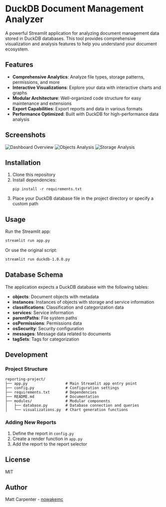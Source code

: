 # DuckDB Document Management Analyzer

A powerful Streamlit application for analyzing document management data stored in DuckDB databases. This tool provides comprehensive visualization and analysis features to help you understand your document ecosystem.

## Features

- **Comprehensive Analytics**: Analyze file types, storage patterns, permissions, and more
- **Interactive Visualizations**: Explore your data with interactive charts and graphs
- **Modular Architecture**: Well-organized code structure for easy maintenance and extensions
- **Export Capabilities**: Export reports and data in various formats
- **Performance Optimized**: Built with DuckDB for high-performance data analysis

## Screenshots

![Dashboard Overview](https://github.com/nowakemc/reporting-project/raw/main/screenshots/dashboard.png)
![Objects Analysis](https://github.com/nowakemc/reporting-project/raw/main/screenshots/objects.png)
![Storage Analysis](https://github.com/nowakemc/reporting-project/raw/main/screenshots/storage.png)

## Installation

1. Clone this repository
2. Install dependencies:
   ```
   pip install -r requirements.txt
   ```
3. Place your DuckDB database file in the project directory or specify a custom path

## Usage

Run the Streamlit app:

```bash
streamlit run app.py
```

Or use the original script:

```bash
streamlit run duckdb-1.0.0.py
```

## Database Schema

The application expects a DuckDB database with the following tables:

- **objects**: Document objects with metadata
- **instances**: Instances of objects with storage and service information
- **classifications**: Classification and categorization data
- **services**: Service information
- **parentPaths**: File system paths
- **osPermissions**: Permissions data
- **osSecurity**: Security configuration
- **messages**: Message data related to documents
- **tagSets**: Tags for categorization

## Development

### Project Structure

```
reporting-project/
├── app.py                 # Main Streamlit app entry point
├── config.py              # Configuration settings
├── requirements.txt       # Dependencies
├── README.md              # Documentation
├── modules/               # Modular components
│   ├── database.py        # Database connection and queries
│   └── visualizations.py  # Chart generation functions
```

### Adding New Reports

1. Define the report in `config.py`
2. Create a render function in `app.py`
3. Add the report to the report selector

## License

MIT

## Author

Matt Carpenter - [nowakemc](https://github.com/nowakemc)
